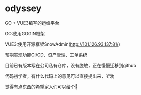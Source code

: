 # odyssey
GO + VUE3编写的运维平台

GO:使用GOGIN框架

VUE3:使用开源框架SnowAdmin(http://101.126.93.137:81/)

预期实现功能CI/CD、资产管理、工单系统

目前已有版本写在公司私有仓库，没有脱敏，正在慢慢迁移到github

代码初学者，有什么代码上的意见可以直接提出来，听劝

觉得有点东西的希望家人们可以给个🌟
